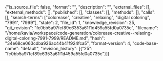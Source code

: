 {"is_source_file": false, "format": "", "description": "", "external_files": [], "external_methods": [], "published": [], "classes": [], "methods": [], "calls": [], "search-terms": ["colorease", "creative", "relaxing", "digital coloring", "7991", "7999"], "state": 2, "file_id": 1, "knowledge_revision": 25, "git_revision": "fc0bb5a97fcf89c6353a61f1d459a55fd0a0735c", "filename": "/home/kavia/workspace/code-generation/colorease-creative--relaxing-digital-coloring-7991-7999/README.md", "hash": "34e68ce063cdba926ac44b41f924fca5", "format-version": 4, "code-base-name": "default", "revision_history": [{"25": "fc0bb5a97fcf89c6353a61f1d459a55fd0a0735c"}]}